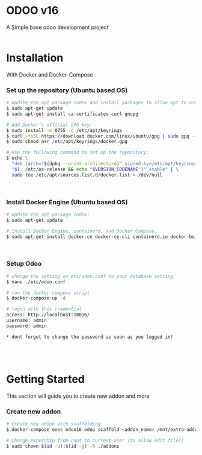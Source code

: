 
# ODOO v16
A Simple base odoo development project
<br/><br/>

# Installation
With Docker and Docker-Compose

### Set up the repository (Ubuntu based OS)
```sh
# Update the apt package index and install packages to allow apt to use a repository over HTTPS:
$ sudo apt-get update
$ sudo apt-get install ca-certificates curl gnupg

# Add Docker’s official GPG key:
$ sudo install -m 0755 -d /etc/apt/keyrings
$ curl -fsSL https://download.docker.com/linux/ubuntu/gpg | sudo gpg --dearmor -o /etc/apt/keyrings/docker.gpg
$ sudo chmod a+r /etc/apt/keyrings/docker.gpg

# Use the following command to set up the repository:
$ echo \
  "deb [arch="$(dpkg --print-architecture)" signed-by=/etc/apt/keyrings/docker.gpg] https://download.docker.com/linux/ubuntu \
  "$(. /etc/os-release && echo "$VERSION_CODENAME")" stable" | \
  sudo tee /etc/apt/sources.list.d/docker.list > /dev/null
```
<br/>

### Install Docker Engine (Ubuntu based OS)

```sh
# Update the apt package index:
$ sudo apt-get update

# Install Docker Engine, containerd, and Docker Compose.
$ sudo apt-get install docker-ce docker-ce-cli containerd.io docker-buildx-plugin docker-compose-plugin
```
<br/>

### Setup Odoo

```sh
# change the setting on etc/odoo.conf to your database setting
$ nano ./etc/odoo.conf

# run the docker-compose script
$ docker-compose up -d

# login with this credential
access: http://localhost:10016/
username: admin
password: admin

* dont forget to change the password as soon as you logged in!
```
<br/><br/>

# Getting Started
This section will guide you to create new addon and more

### Create new addon
```sh
# Create new addon with scaffolding
$ docker-compose exec odoo16 odoo scaffold <addon_name> /mnt/extra-addons

# Change ownership from root to current user (to allow edit files)
$ sudo chown $(id -u):$(id -g) -R ./addons
```